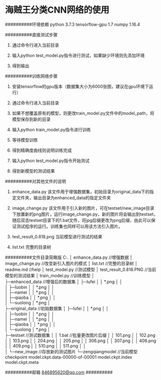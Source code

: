 海贼王分类CNN网络的使用
========================

##########环境依赖
python 3.7.3
tensorflow-gpu 1.7
numpy 1.16.4

##########直接测试步骤
1. 通过命令行进入当前目录

2. 输入python test_model.py指令进行测试，如果缺少环境则先添加环境

3. 得到输出

##########训练网络步骤
1. 安装tensorflow的gpu版本（数据集大小为6000张图，建议在gpu环境下运行）

2. 通过命令行进入当前目录

3. 如果不想覆盖原有的模型，则更改train_model.py文件中的model_path，将模型保存到新的目录

4. 输入python train_model.py指令进行训练

5. 等待模型训练

6. 得到精确度曲线则说明训练完成

7. 输入python test_model.py指令开始测试

8. 得到新模型的测试结果

##########对其他文件的说明
1. enhance_data.py
该文件用于增强数据集，初始目录为original_data下的指定文件夹，输出目录为enhanced_data的指定文件夹

2. image_change.py
该文件用于引入新的图片，可在testset/new_image目录下放置新的png图片，运行image_change.py，新的图片将会输出到testset，随后双击testset目录下的1.bat文件，将jpg后缀更改为png后缀，由此可以保证测试程序的运行。训练集也同样可以用该方法引入图片。

3. test_result_0.818.png
当前模型进行测试的结果

4. list.txt
完整的目录树

##########文件目录简略版
C:.
│  enhance_data.py            //增强数据
│  image_change.py            //改变新引入图片的模式
│  list.txt                   //完整的目录树
│  readme.md                  //help
│  test_model.py              //测试模型
│  test_result_0.818.PNG      //当前模型的测试结果
│  train_model.py             //训练模型
│  
├─enhanced_data               //增强后的数据集
│  ├─lufei
│  │      *.png
│  │      
│  ├─luobin
│  │      *.png
│  │      
│  ├─namei
│  │      *.png
│  │      
│  ├─qiaoba
│  │      *.png
│  │      
│  └─suolong
│          *.png
│          
├─original_data                //初始数据集
│  ├─lufei
│  │      *.png
│  │      
│  ├─luobin
│  │      *.png
│  │      
│  ├─namei
│  │      *.png
│  │      
│  ├─qiaoba
│  │      *.png
│  │      
│  └─suolong
│          *.png
│          
├─testset                       //测试数据集
│  │  1.bat                     //批量更改图片后缀
│  │  101.png
│  │  102.png
│  │  103.png
│  │  204.png
│  │  205.png
│  │  306.png
│  │  307.png
│  │  408.png
│  │  409.png
│  │  510.png
│  │  511.png
│  │  
│  └─new_image                   //存放新的测试图片
└─zengqiangmodel                 //当前模型
        checkpoint
        model.ckpt.data-00000-of-00001
        model.ckpt.index
        model.ckpt.meta




##########邮箱
846895620@qq.com
##########
